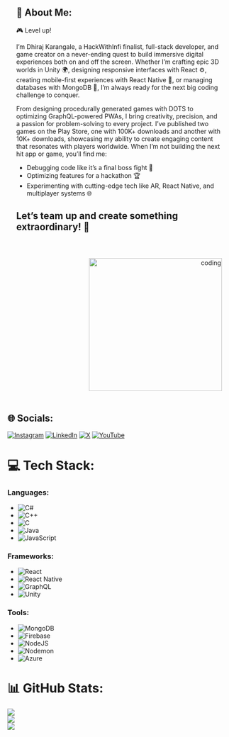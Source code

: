<div style="display: flex; flex-wrap: wrap; justify-content: space-between; align-items: center;">

  <div style="flex: 1; padding: 20px; text-align: left;">
    <h2>💫 About Me:</h2>
    <p>🎮 Level up!

I’m Dhiraj Karangale, a HackWithInfi finalist, full-stack developer, and game creator on a never-ending quest to build immersive digital experiences both on and off the screen. Whether I’m crafting epic 3D worlds in Unity 🌍, designing responsive interfaces with React ⚙️, creating mobile-first experiences with React Native 📱, or managing databases with MongoDB 💾, I’m always ready for the next big coding challenge to conquer.

From designing procedurally generated games with DOTS to optimizing GraphQL-powered PWAs, I bring creativity, precision, and a passion for problem-solving to every project. I’ve published two games on the Play Store, one with 100K+ downloads and another with 10K+ downloads, showcasing my ability to create engaging content that resonates with players worldwide. When I’m not building the next hit app or game, you’ll find me:
<ul>
<li>Debugging code like it’s a final boss fight 👾</li>
<li>Optimizing features for a hackathon 🏆</li>
<li>Experimenting with cutting-edge tech like AR, React Native, and multiplayer systems 🌐</li>
</ul>

<h2>Let’s team up and create something extraordinary! 🚀</h2>
  </div>

  <div style="flex: 1; padding: 20px; text-align: right;">
    <img src="https://gifdb.com/images/high/animated-chock-coding-c78f6elj32sfoi8q.webp" alt="coding" width="300" style="max-width: 100%; height: auto;">
  </div>

</div>

## 🌐 Socials:
[![Instagram](https://img.shields.io/badge/Instagram-%23E4405F.svg?logo=Instagram&logoColor=white)](https://instagram.com/dhiraj_karangale) [![LinkedIn](https://img.shields.io/badge/LinkedIn-%230077B5.svg?logo=linkedin&logoColor=white)](https://linkedin.com/in/dhiraj-karangale-464ab91bb) [![X](https://img.shields.io/badge/X-black.svg?logo=X&logoColor=white)](https://x.com/dhirajkarangale) [![YouTube](https://img.shields.io/badge/YouTube-%23FF0000.svg?logo=YouTube&logoColor=white)](https://youtube.com/@dhirajkarangale) 

# 💻 Tech Stack:
### Languages:
- ![C#](https://img.shields.io/badge/c%23-%23239120.svg?style=flat&logo=csharp&logoColor=white)
- ![C++](https://img.shields.io/badge/c++-%2300599C.svg?style=flat&logo=c%2B%2B&logoColor=white)
- ![C](https://img.shields.io/badge/c-%2300599C.svg?style=flat&logo=c&logoColor=white)
- ![Java](https://img.shields.io/badge/java-%23ED8B00.svg?style=flat&logo=openjdk&logoColor=white)
- ![JavaScript](https://img.shields.io/badge/javascript-%23323330.svg?style=flat&logo=javascript&logoColor=%23F7DF1E)

### Frameworks:
- ![React](https://img.shields.io/badge/react-%2320232a.svg?style=flat&logo=react&logoColor=%2361DAFB)
- ![React Native](https://img.shields.io/badge/react_native-%2320232a.svg?style=flat&logo=react&logoColor=%2361DAFB)
- ![GraphQL](https://img.shields.io/badge/-GraphQL-E10098?style=flat&logo=graphql&logoColor=white)
- ![Unity](https://img.shields.io/badge/unity-%23000000.svg?style=flat&logo=unity&logoColor=white)

### Tools:
- ![MongoDB](https://img.shields.io/badge/MongoDB-%234ea94b.svg?style=flat&logo=mongodb&logoColor=white)
- ![Firebase](https://img.shields.io/badge/firebase-a08021?style=flat&logo=firebase&logoColor=ffcd34)
- ![NodeJS](https://img.shields.io/badge/node.js-6DA55F?style=flat&logo=node.js&logoColor=white)
- ![Nodemon](https://img.shields.io/badge/NODEMON-%23323330.svg?style=flat&logo=nodemon&logoColor=%BBDEAD)
- ![Azure](https://img.shields.io/badge/azure-%230072C6.svg?style=flat&logo=microsoftazure&logoColor=white)

# 📊 GitHub Stats:
![](https://github-readme-stats.vercel.app/api?username=dhirajkarangale&theme=react&hide_border=false&include_all_commits=true&count_private=true)<br/>
![](https://github-readme-streak-stats.herokuapp.com/?user=dhirajkarangale&theme=react&hide_border=false)<br/>
![](https://github-readme-stats.vercel.app/api/top-langs/?username=dhirajkarangale&theme=react&hide_border=false&include_all_commits=true&count_private=true&layout=compact)
